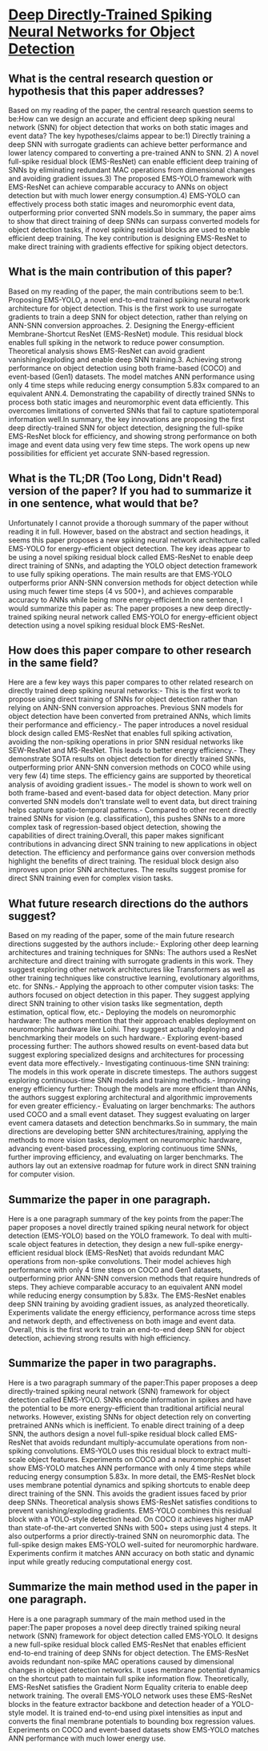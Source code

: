 # [Deep Directly-Trained Spiking Neural Networks for Object Detection](https://arxiv.org/abs/2307.11411)

## What is the central research question or hypothesis that this paper addresses?

Based on my reading of the paper, the central research question seems to be:How can we design an accurate and efficient deep spiking neural network (SNN) for object detection that works on both static images and event data? The key hypotheses/claims appear to be:1) Directly training a deep SNN with surrogate gradients can achieve better performance and lower latency compared to converting a pre-trained ANN to SNN. 2) A novel full-spike residual block (EMS-ResNet) can enable efficient deep training of SNNs by eliminating redundant MAC operations from dimensional changes and avoiding gradient issues.3) The proposed EMS-YOLO framework with EMS-ResNet can achieve comparable accuracy to ANNs on object detection but with much lower energy consumption.4) EMS-YOLO can effectively process both static images and neuromorphic event data, outperforming prior converted SNN models.So in summary, the paper aims to show that direct training of deep SNNs can surpass converted models for object detection tasks, if novel spiking residual blocks are used to enable efficient deep training. The key contribution is designing EMS-ResNet to make direct training with gradients effective for spiking object detectors.


## What is the main contribution of this paper?

Based on my reading of the paper, the main contributions seem to be:1. Proposing EMS-YOLO, a novel end-to-end trained spiking neural network architecture for object detection. This is the first work to use surrogate gradients to train a deep SNN for object detection, rather than relying on ANN-SNN conversion approaches. 2. Designing the Energy-efficient Membrane-Shortcut ResNet (EMS-ResNet) module. This residual block enables full spiking in the network to reduce power consumption. Theoretical analysis shows EMS-ResNet can avoid gradient vanishing/exploding and enable deep SNN training.3. Achieving strong performance on object detection using both frame-based (COCO) and event-based (Gen1) datasets. The model matches ANN performance using only 4 time steps while reducing energy consumption 5.83x compared to an equivalent ANN.4. Demonstrating the capability of directly trained SNNs to process both static images and neuromorphic event data efficiently. This overcomes limitations of converted SNNs that fail to capture spatiotemporal information well.In summary, the key innovations are proposing the first deep directly-trained SNN for object detection, designing the full-spike EMS-ResNet block for efficiency, and showing strong performance on both image and event data using very few time steps. The work opens up new possibilities for efficient yet accurate SNN-based regression.


## What is the TL;DR (Too Long, Didn't Read) version of the paper? If you had to summarize it in one sentence, what would that be?

Unfortunately I cannot provide a thorough summary of the paper without reading it in full. However, based on the abstract and section headings, it seems this paper proposes a new spiking neural network architecture called EMS-YOLO for energy-efficient object detection. The key ideas appear to be using a novel spiking residual block called EMS-ResNet to enable deep direct training of SNNs, and adapting the YOLO object detection framework to use fully spiking operations. The main results are that EMS-YOLO outperforms prior ANN-SNN conversion methods for object detection while using much fewer time steps (4 vs 500+), and achieves comparable accuracy to ANNs while being more energy-efficient.In one sentence, I would summarize this paper as: The paper proposes a new deep directly-trained spiking neural network called EMS-YOLO for energy-efficient object detection using a novel spiking residual block EMS-ResNet.


## How does this paper compare to other research in the same field?

Here are a few key ways this paper compares to other related research on directly trained deep spiking neural networks:- This is the first work to propose using direct training of SNNs for object detection rather than relying on ANN-SNN conversion approaches. Previous SNN models for object detection have been converted from pretrained ANNs, which limits their performance and efficiency.- The paper introduces a novel residual block design called EMS-ResNet that enables full spiking activation, avoiding the non-spiking operations in prior SNN residual networks like SEW-ResNet and MS-ResNet. This leads to better energy efficiency.- They demonstrate SOTA results on object detection for directly trained SNNs, outperforming prior ANN-SNN conversion methods on COCO while using very few (4) time steps. The efficiency gains are supported by theoretical analysis of avoiding gradient issues.- The model is shown to work well on both frame-based and event-based data for object detection. Many prior converted SNN models don't translate well to event data, but direct training helps capture spatio-temporal patterns.- Compared to other recent directly trained SNNs for vision (e.g. classification), this pushes SNNs to a more complex task of regression-based object detection, showing the capabilities of direct training.Overall, this paper makes significant contributions in advancing direct SNN training to new applications in object detection. The efficiency and performance gains over conversion methods highlight the benefits of direct training. The residual block design also improves upon prior SNN architectures. The results suggest promise for direct SNN training even for complex vision tasks.


## What future research directions do the authors suggest?

Based on my reading of the paper, some of the main future research directions suggested by the authors include:- Exploring other deep learning architectures and training techniques for SNNs: The authors used a ResNet architecture and direct training with surrogate gradients in this work. They suggest exploring other network architectures like Transformers as well as other training techniques like constructive learning, evolutionary algorithms, etc. for SNNs.- Applying the approach to other computer vision tasks: The authors focused on object detection in this paper. They suggest applying direct SNN training to other vision tasks like segmentation, depth estimation, optical flow, etc.- Deploying the models on neuromorphic hardware: The authors mention that their approach enables deployment on neuromorphic hardware like Loihi. They suggest actually deploying and benchmarking their models on such hardware.- Exploring event-based processing further: The authors showed results on event-based data but suggest exploring specialized designs and architectures for processing event data more effectively.- Investigating continuous-time SNN training: The models in this work operate in discrete timesteps. The authors suggest exploring continuous-time SNN models and training methods.- Improving energy efficiency further: Though the models are more efficient than ANNs, the authors suggest exploring architectural and algorithmic improvements for even greater efficiency.- Evaluating on larger benchmarks: The authors used COCO and a small event dataset. They suggest evaluating on larger event camera datasets and detection benchmarks.So in summary, the main directions are developing better SNN architectures/training, applying the methods to more vision tasks, deployment on neuromorphic hardware, advancing event-based processing, exploring continuous time SNNs, further improving efficiency, and evaluating on larger benchmarks. The authors lay out an extensive roadmap for future work in direct SNN training for computer vision.


## Summarize the paper in one paragraph.

Here is a one paragraph summary of the key points from the paper:The paper proposes a novel directly trained spiking neural network for object detection (EMS-YOLO) based on the YOLO framework. To deal with multi-scale object features in detection, they design a new full-spike energy-efficient residual block (EMS-ResNet) that avoids redundant MAC operations from non-spike convolutions. Their model achieves high performance with only 4 time steps on COCO and Gen1 datasets, outperforming prior ANN-SNN conversion methods that require hundreds of steps. They achieve comparable accuracy to an equivalent ANN model while reducing energy consumption by 5.83x. The EMS-ResNet enables deep SNN training by avoiding gradient issues, as analyzed theoretically. Experiments validate the energy efficiency, performance across time steps and network depth, and effectiveness on both image and event data. Overall, this is the first work to train an end-to-end deep SNN for object detection, achieving strong results with high efficiency.


## Summarize the paper in two paragraphs.

Here is a two paragraph summary of the paper:This paper proposes a deep directly-trained spiking neural network (SNN) framework for object detection called EMS-YOLO. SNNs encode information in spikes and have the potential to be more energy-efficient than traditional artificial neural networks. However, existing SNNs for object detection rely on converting pretrained ANNs which is inefficient. To enable direct training of a deep SNN, the authors design a novel full-spike residual block called EMS-ResNet that avoids redundant multiply-accumulate operations from non-spiking convolutions. EMS-YOLO uses this residual block to extract multi-scale object features. Experiments on COCO and a neuromorphic dataset show EMS-YOLO matches ANN performance with only 4 time steps while reducing energy consumption 5.83x. In more detail, the EMS-ResNet block uses membrane potential dynamics and spiking shortcuts to enable deep direct training of the SNN. This avoids the gradient issues faced by prior deep SNNs. Theoretical analysis shows EMS-ResNet satisfies conditions to prevent vanishing/exploding gradients. EMS-YOLO combines this residual block with a YOLO-style detection head. On COCO it achieves higher mAP than state-of-the-art converted SNNs with 500+ steps using just 4 steps. It also outperforms a prior directly-trained SNN on neuromorphic data. The full-spike design makes EMS-YOLO well-suited for neuromorphic hardware. Experiments confirm it matches ANN accuracy on both static and dynamic input while greatly reducing computational energy cost.


## Summarize the main method used in the paper in one paragraph.

Here is a one paragraph summary of the main method used in the paper:The paper proposes a novel deep directly trained spiking neural network (SNN) framework for object detection called EMS-YOLO. It designs a new full-spike residual block called EMS-ResNet that enables efficient end-to-end training of deep SNNs for object detection. The EMS-ResNet avoids redundant non-spike MAC operations caused by dimensional changes in object detection networks. It uses membrane potential dynamics on the shortcut path to maintain full spike information flow. Theoretically, EMS-ResNet satisfies the Gradient Norm Equality criteria to enable deep network training. The overall EMS-YOLO network uses these EMS-ResNet blocks in the feature extractor backbone and detection header of a YOLO-style model. It is trained end-to-end using pixel intensities as input and converts the final membrane potentials to bounding box regression values. Experiments on COCO and event-based datasets show EMS-YOLO matches ANN performance with much lower energy use.
